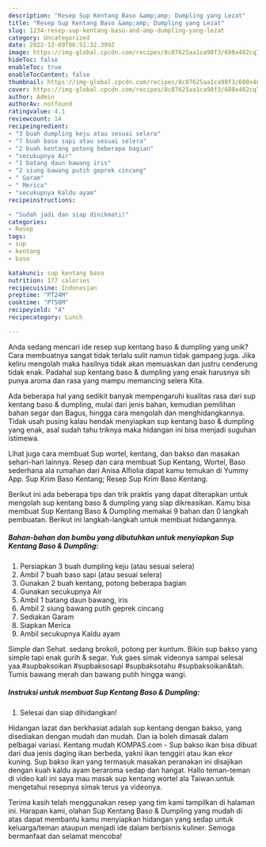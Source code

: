 ```yaml
---
description: "Resep Sup Kentang Baso &amp;amp; Dumpling yang Lezat"
title: "Resep Sup Kentang Baso &amp;amp; Dumpling yang Lezat"
slug: 1234-resep-sup-kentang-baso-and-amp-dumpling-yang-lezat
category: Uncategorized
date: 2022-12-09T06:51:32.399Z
image: https://img-global.cpcdn.com/recipes/8c87625aa1ca98f3/680x482cq70/sup-kentang-baso-dumpling-foto-resep-utama.jpg
hideToc: false
enableToc: true
enableTocContent: false
thumbnail: https://img-global.cpcdn.com/recipes/8c87625aa1ca98f3/680x482cq70/sup-kentang-baso-dumpling-foto-resep-utama.jpg
cover: https://img-global.cpcdn.com/recipes/8c87625aa1ca98f3/680x482cq70/sup-kentang-baso-dumpling-foto-resep-utama.jpg
author: Admin
authorAv: notfound
ratingvalue: 4.1
reviewcount: 14
recipeingredient:
- "3 buah dumpling keju atau sesuai selera"
- "7 buah baso sapi atau sesuai selera"
- "2 buah kentang potong beberapa bagian"
- "secukupnya Air"
- "1 batang daun bawang iris"
- "2 siung bawang putih geprek cincang"
- " Garam"
- " Merica"
- "secukupnya Kaldu ayam"
recipeinstructions:

- "Sudah jadi dan siap dinikmati!"
categories:
- Resep
tags:
- sup
- kentang
- baso

katakunci: sup kentang baso 
nutrition: 177 calories
recipecuisine: Indonesian
preptime: "PT24M"
cooktime: "PT58M"
recipeyield: "4"
recipecategory: Lunch

---
```





Anda sedang mencari ide resep sup kentang baso &amp; dumpling yang unik? Cara membuatnya sangat tidak terlalu sulit namun tidak gampang juga. Jika keliru mengolah maka hasilnya tidak akan memuaskan dan justru cenderung tidak enak. Padahal sup kentang baso &amp; dumpling yang enak harusnya sih punya aroma dan rasa yang mampu memancing selera Kita.





Ada beberapa hal yang sedikit banyak mempengaruhi kualitas rasa dari sup kentang baso &amp; dumpling, mulai dari jenis bahan, kemudian pemilihan bahan segar dan Bagus, hingga cara mengolah dan menghidangkannya. Tidak usah pusing kalau hendak menyiapkan sup kentang baso &amp; dumpling yang enak,      asal sudah tahu triknya maka hidangan ini bisa menjadi suguhan istimewa.














Lihat juga cara membuat Sup wortel, kentang, dan bakso dan masakan sehari-hari lainnya. Resep dan cara membuat Sup Kentang, Wortel, Baso sederhana ala rumahan dari Anisa Alfiolia dapat kamu temukan di Yummy App. Sup Krim Baso Kentang; Resep Sup Krim Baso Kentang.






Berikut ini ada beberapa tips dan trik praktis yang dapat diterapkan untuk mengolah sup kentang baso &amp; dumpling yang siap dikreasikan. Kamu bisa membuat Sup Kentang Baso &amp; Dumpling memakai 9 bahan dan 0 langkah pembuatan. Berikut ini langkah-langkah untuk membuat hidangannya.

<!--inarticleads1-->

##### Bahan-bahan dan bumbu yang dibutuhkan untuk menyiapkan Sup Kentang Baso &amp; Dumpling:

1. Persiapkan 3 buah dumpling keju (atau sesuai selera)
1. Ambil 7 buah baso sapi (atau sesuai selera)
1. Gunakan 2 buah kentang, potong beberapa bagian
1. Gunakan secukupnya Air
1. Ambil 1 batang daun bawang, iris
1. Ambil 2 siung bawang putih geprek cincang
1. Sediakan  Garam
1. Siapkan  Merica
1. Ambil secukupnya Kaldu ayam


Simple dan Sehat. sedang brokoli, potong per kuntum. Bikin sup bakso yang simple tapi enak gurih &amp; segar. Yuk gaes simak videonya sampai selesai yaa.#supbaksoikan #supbaksosapi #supbaksotahu #supbaksoikan&amp;tah. Tumis bawang merah dan bawang putih hingga wangi. 

<!--inarticleads2-->

##### Instruksi untuk membuat Sup Kentang Baso &amp; Dumpling:


1. Selesai dan siap dihidangkan!

Hidangan lazat dan berkhasiat adalah sup kentang dengan bakso, yang disediakan dengan mudah dan mudah. Dan ia boleh dimasak dalam pelbagai variasi. Kentang mudah KOMPAS.com - Sup bakso ikan bisa dibuat dari dua jenis daging ikan berbeda, yakni ikan tenggiri atau ikan ekor kuning. Sup bakso ikan yang termasuk masakan peranakan ini disajikan dengan kuah kaldu ayam beraroma sedap dan hangat. Hallo teman-teman di video kali ini saya mau masak sup kentang wortel ala Taiwan.untuk mengetahui resepnya simak terus ya videonya. 

Terima kasih telah menggunakan resep yang tim kami tampilkan di halaman ini. Harapan kami, olahan Sup Kentang Baso &amp; Dumpling yang mudah di atas dapat membantu kamu menyiapkan hidangan yang sedap untuk keluarga/teman ataupun menjadi ide dalam berbisnis kuliner. Semoga bermanfaat dan selamat mencoba!
